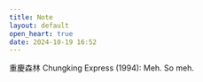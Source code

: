 ```yaml
---
title: Note
layout: default
open_heart: true
date: 2024-10-19 16:52
---
```


重慶森林 Chungking Express (1994): Meh. So meh.
